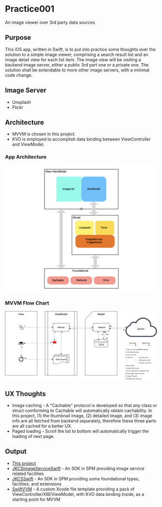# Practice001
An image viewer over 3rd party data sources

## Purpose
This iOS app, written in Swift, is to put into practice some thoughts over the solution to a simple image viewer, comprising a search result list and an image detail view for each list item. The image view will be visiting a backend image server, either a public 3rd part one or a private one. The solution shall be extendable to more other image servers, with a minimal code change.

## Image Server
* Unsplash
* Flickr

## Architecture
* MVVM is chosen in this project.
* KVO is employed to accomplish data binding between ViewController and ViewModel.
### App Architecture

![](https://github.com/zjkuang/Practice001/blob/master/Architecture.png)
### MVVM Flow Chart

![](https://github.com/zjkuang/Practice001/blob/master/FlowChart_MVVM.png)
## UX Thoughts
* Image caching - A "Cachable" protocol is developed so that any class or struct comforming to Cachable will automatically obtain cachability. In this project, (1) the thumbnail image, (2) detailed image, and (3) image info are all fetched from backend separately, therefore these three parts are all cached for a better UX.
* Paged loading - Scroll the list to bottom will automatically trigger the loading of next page.

## Output
* [This project](https://github.com/zjkuang/Practice001.git)  
* [JKCSImageServiceSwift](https://github.com/zjkuang/JKCSImageServiceSwift.git) - An SDK in SPM providing image service related facilities  
* [JKCSSwift](https://github.com/zjkuang/JKCSSwift.git) - An SDK in SPM providing some foundational types, facilities, and extensions  
* [SwiftVVM](https://github.com/zjkuang/XcodeTemplates.git) - A custom Xcode file template providing a pack of ViewController/XIB/ViewModel, with KVO data binding inside, as a starting point for MVVM
